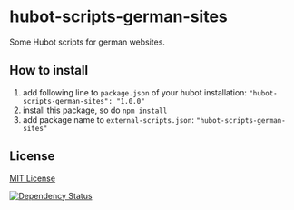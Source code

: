 hubot-scripts-german-sites
=============

Some Hubot scripts for german websites.

## How to install

1. add following line to `package.json` of your hubot installation: `"hubot-scripts-german-sites": "1.0.0"`
2. install this package, so do `npm install`
3. add package name to `external-scripts.json`: `"hubot-scripts-german-sites"`

## License

[MIT License](https://github.com/quitschibo/hubot-scripts-german-sites/blob/master/LICENSE.txt)

[![Dependency Status](https://gemnasium.com/quitschibo/hubot-scripts-german-sites.png)](https://gemnasium.com/quitschibo/hubot-scripts-german-sites)
